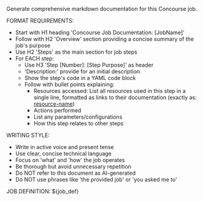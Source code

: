 Generate comprehensive markdown documentation for this Concourse job.

FORMAT REQUIREMENTS:
- Start with H1 heading 'Concourse Job Documentation: [JobName]'
- Follow with H2 'Overview' section providing a concise summary of the job's purpose
- Use H2 'Steps' as the main section for job steps
- For EACH step:
  * Use H3 'Step [Number]: [Step Purpose]' as header
  * 'Description:' provide for an initial description
  * Show the step's code in a YAML code block
  * Follow with bullet points explaining:
    - Resources accessed: List all resources used in this step in a single line, formatted as links 
      to their documentation (exactly as: [resource-name](../resources/resource-name.md))
    - Actions performed
    - List any parameters/configurations
    - How this step relates to other steps

WRITING STYLE:
- Write in active voice and present tense
- Use clear, concise technical language
- Focus on 'what' and 'how' the job operates
- Be thorough but avoid unnecessary repetition
- Do NOT refer to this document as AI-generated
- Do NOT use phrases like 'the provided job' or 'you asked me to'

JOB DEFINITION:
${job_def}
